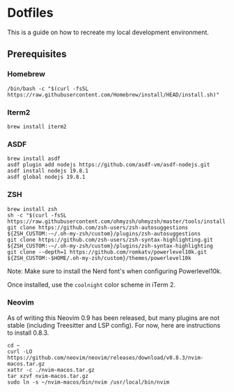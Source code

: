 # Dotfiles

This is a guide on how to recreate my local development environment.

## Prerequisites

### Homebrew
```
/bin/bash -c "$(curl -fsSL https://raw.githubusercontent.com/Homebrew/install/HEAD/install.sh)"
```

### Iterm2
```
brew install iterm2
```

### ASDF
```
brew install asdf
asdf plugin add nodejs https://github.com/asdf-vm/asdf-nodejs.git
asdf install nodejs 19.8.1
asdf global nodejs 19.8.1
```

### ZSH
```
brew install zsh
sh -c "$(curl -fsSL https://raw.githubusercontent.com/ohmyzsh/ohmyzsh/master/tools/install.sh)"
git clone https://github.com/zsh-users/zsh-autosuggestions ${ZSH_CUSTOM:-~/.oh-my-zsh/custom}/plugins/zsh-autosuggestions
git clone https://github.com/zsh-users/zsh-syntax-highlighting.git ${ZSH_CUSTOM:-~/.oh-my-zsh/custom}/plugins/zsh-syntax-highlighting
git clone --depth=1 https://github.com/romkatv/powerlevel10k.git ${ZSH_CUSTOM:-$HOME/.oh-my-zsh/custom}/themes/powerlevel10k
```

Note: Make sure to install the Nerd font's when configuring Powerlevel10k.

Once installed, use the `coolnight` color scheme in iTerm 2.

### Neovim
As of writing this Neovim 0.9 has been released, but many plugins are not stable (including Treesitter and LSP config). For now, here are instructions to install 0.8.3.

```
cd ~
curl -LO https://github.com/neovim/neovim/releases/download/v0.8.3/nvim-macos.tar.gz
xattr -c ./nvim-macos.tar.gz
tar xzvf nvim-macos.tar.gz
sudo ln -s ~/nvim-macos/bin/nvim /usr/local/bin/nvim
```
